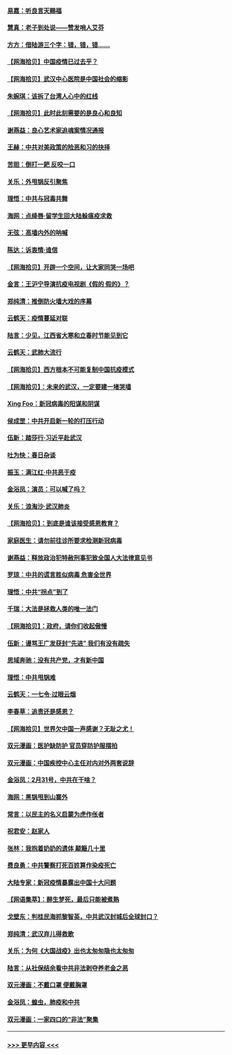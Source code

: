 #### [易嘉：听良言天赐福](../pages/nsc993/n11949334.md?t=03181831) 
#### [慧真：老子到处说——赞发哨人艾芬](../pages/nsc993/n11949274.md?t=03181831) 
#### [方方：借陆游三个字：错，错，错……](../pages/nsc993/n11949123.md?t=03181831) 
#### [【网海拾贝】中国疫情已过去乎？](../pages/nsc993/n11949052.md?t=03181831) 
#### [【网海拾贝】武汉中心医院是中国社会的缩影](../pages/nsc993/n11946574.md?t=03181831) 
#### [朱婉琪：该拆了台湾人心中的红线](../pages/nsc993/n11946959.md?t=03181831) 
#### [【网海拾贝】此时此刻需要的是良心和良知](../pages/nsc993/n11945471.md?t=03181831) 
#### [谢燕益：良心艺术家追魂案情况通报](../pages/nsc993/n11945327.md?t=03181831) 
#### [王赫：中共对美政策的险恶和习的抉择](../pages/nsc993/n11944942.md?t=03181831) 
#### [苦胆：倒打一耙 反咬一口](../pages/nsc993/n11944542.md?t=03181831) 
#### [关乐：外甩锅反引聚焦](../pages/nsc993/n11944211.md?t=03181831) 
#### [理悟：中共与冠毒共舞](../pages/nsc993/n11944197.md?t=03181831) 
#### [海网：点绛唇‧留学生回大陆躲瘟疫求救](../pages/nsc993/n11944043.md?t=03181831) 
#### [无弦：高墙内外的呐喊](../pages/nsc993/n11943684.md?t=03181831) 
#### [陈达：诉衷情·谁信](../pages/nsc993/n11942899.md?t=03181831) 
#### [【网海拾贝】开辟一个空间，让大家同哭一场吧](../pages/nsc993/n11942165.md?t=03181831) 
#### [金言：王沪宁导演抗疫电视剧《假的 假的》？](../pages/nsc993/n11941510.md?t=03181831) 
#### [郑纯清：推倒防火墙大戏的序幕](../pages/nsc993/n11940838.md?t=03181831) 
#### [云鹤天：疫情蔓延对联](../pages/nsc993/n11940579.md?t=03181831) 
#### [陆言：少见，江西省大寒和立春时节能见到它](../pages/nsc993/n11939983.md?t=03181831) 
#### [云鹤天：武肺大流行](../pages/nsc993/n11939902.md?t=03181831) 
#### [【网海拾贝】西方根本不可能复制中国抗疫模式](../pages/nsc993/n11939725.md?t=03181831) 
#### [【网海拾贝】：未来的武汉，一定要建一堵哭墙](../pages/nsc993/n11938684.md?t=03181831) 
#### [Xing Foo：新冠病毒的阳谋和阴谋](../pages/nsc993/n11936086.md?t=03181831) 
#### [侯成罡：中共开启新一轮的打压行动](../pages/nsc993/n11935730.md?t=03181831) 
#### [伍新：踏莎行‧习近平赴武汉](../pages/nsc993/n11935157.md?t=03181831) 
#### [吐为快：春日杂谈](../pages/nsc993/n11934776.md?t=03181831) 
#### [振玉：满江红‧中共恶于疫](../pages/nsc993/n11934647.md?t=03181831) 
#### [金浴凤：演员：可以喊了吗？](../pages/nsc993/n11934602.md?t=03181831) 
#### [关乐：浪淘沙·武汉肺炎](../pages/nsc993/n11931792.md?t=03181831) 
#### [【网海拾贝】：到底是谁该接受感恩教育？](../pages/nsc993/n11931552.md?t=03181831) 
#### [家庭医生：请勿前往诊所要求检测新冠病毒](../pages/nsc993/n11929190.md?t=03181831) 
#### [谢燕益：释放政治犯特赦刑事犯致全国人大法律意见书](../pages/nsc993/n11928978.md?t=03181831) 
#### [罗琼：中共的谎言胜似病毒 危害全世界](../pages/nsc993/n11922636.md?t=03181831) 
#### [理悟：中共“拐点”到了](../pages/nsc993/n11928496.md?t=03181831) 
#### [千瑞：大法是拯救人类的唯一法门](../pages/nsc993/n11927637.md?t=03181831) 
#### [【网海拾贝】：政府，请你们收起傲慢](../pages/nsc993/n11926932.md?t=03181831) 
#### [伍新：谩骂王广发获封“先进” 我们有没有疏失](../pages/nsc993/n11926101.md?t=03181831) 
#### [思域奔驰：没有共产党，才有新中国](../pages/nsc993/n11926058.md?t=03181831) 
#### [理悟：中共甩锅难](../pages/nsc993/n11925355.md?t=03181831) 
#### [云鹤天：一七令·过眼云烟](../pages/nsc993/n11925284.md?t=03181831) 
#### [李春草：追责还是感恩？](../pages/nsc993/n11925274.md?t=03181831) 
#### [【网海拾贝】世界欠中国一声感谢？无耻之尤！](../pages/nsc993/n11925239.md?t=03181831) 
#### [双元漫画：医护缺防护 官员穿防护服摆拍](../pages/nsc993/n11923899.md?t=03181831) 
#### [双元漫画：中国疾控中心主任对内对外两套说辞](../pages/nsc993/n11921994.md?t=03181831) 
#### [金浴凤：2月31号，中共在干啥？](../pages/nsc993/n11922706.md?t=03181831) 
#### [海网：黑锅甩到山寨外](../pages/nsc993/n11922688.md?t=03181831) 
#### [常言：以民主的名义启蒙为虎作伥者](../pages/nsc993/n11922217.md?t=03181831) 
#### [祝君安：赵家人](../pages/nsc993/n11922209.md?t=03181831) 
#### [张林：我抱着奶奶的遗体 颠簸几十里](../pages/nsc993/n11920945.md?t=03181831) 
#### [费良勇：中共警察打死百姓算作染疫死亡](../pages/nsc993/n11919264.md?t=03181831) 
#### [大陆专家：新冠疫情暴露出中国十大问题](../pages/nsc993/n11919187.md?t=03181831) 
#### [【网语集萃】：醉生梦死，最后只能被煮熟](../pages/nsc993/n11918994.md?t=03181831) 
#### [戈壁东：判桂民海抓黎智英，中共武汉封城后全球封口？](../pages/nsc993/n11917982.md?t=03181831) 
#### [郑纯清：武汉弃儿得救歌](../pages/nsc993/n11917881.md?t=03181831) 
#### [关乐：为何《大国战疫》出也太匆匆隐也太匆匆](../pages/nsc993/n11917792.md?t=03181831) 
#### [陆言：从社保结余看中共非法剥夺养老金之恶](../pages/nsc993/n11917084.md?t=03181831) 
#### [双元漫画：不戴口罩 便戴胸罩](../pages/nsc993/n11916447.md?t=03181831) 
#### [金浴凤：蝗虫，肺疫和中共](../pages/nsc993/n11916904.md?t=03181831) 
#### [双元漫画：一家四口的“非法”聚集](../pages/nsc993/n11916378.md?t=03181831) 

----
#### [ >>> 更早内容 <<< ](../indexes/nsc993-earlier.md)
